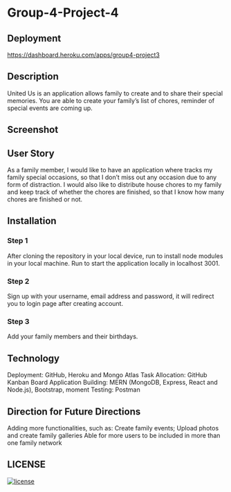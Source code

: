 # Group-4-Project-4

## Deployment
https://dashboard.heroku.com/apps/group4-project3

## Description
United Us is an application allows family to create and to share their special memories. You are able to create your family’s list of chores, reminder of special events are coming up.

## Screenshot


## User Story
As a family member, I would like to have an application where tracks my family special occasions, so that I don’t miss out any occasion due to any form of distraction. I would also like to distribute house chores to my family and keep track of whether the chores are finished, so that I know how many chores are finished or not. 

## Installation
### Step 1
After cloning the repository in your local device, run to install node modules in your local machine. Run to start the application locally in localhost 3001.

### Step 2
Sign up with your username, email address and password, it will redirect you to login page after creating account.

### Step 3
Add your family members and their birthdays.

## Technology 
Deployment: GitHub, Heroku and Mongo Atlas
Task Allocation: GitHub Kanban Board
Application Building: MERN (MongoDB, Express, React and Node.js), Bootstrap, moment
Testing: Postman

## Direction for Future Directions
Adding more functionalities, such as: 
Create family events;
Upload photos and create family galleries
Able for more users to be included in more than one family network

## LICENSE
[![license](https://img.shields.io/github/license/DAVFoundation/captain-n3m0.svg?style=flat-square)](https://github.com/DAVFoundation/captain-n3m0/blob/master/LICENSE)





